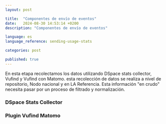 ```yaml
---
layout: post

title:  "Componentes de envío de eventos"
date:   2024-08-30 14:53:14 +0200
description: "Componentes de envío de eventos"

language: es
language_reference: sending-usage-stats

categories: post

published: true
---
```


En esta etapa recolectamos los datos utilizando DSpace stats collector, Vufind y Vufind con Matomo. esta recolección de datos se realiza a nivel de repositorio, Nodo nacional y en LA Referencia. Esta información "en crudo" necesita pasar por un proceso de filtrado y normalización.

### DSpace Stats Collector 

### Plugin Vufind Matomo

